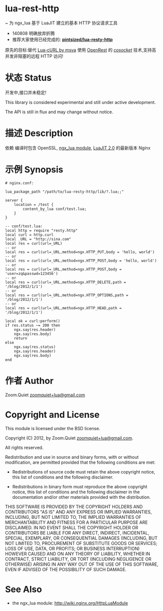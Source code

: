 lua-rest-http
====================================================================
~ 为 ngx_lua 基于 LuaJIT 建立的基本 HTTP 协议请求工具

- 140808 明确放弃折腾
- 推荐大家使用已经完成的: **[pintsized/lua-resty-http](https://github.com/pintsized/lua-resty-http)**

原先的目标:替代 [Lua-cURL by msva](http://msva.github.io/lua-curl/#installation)
使用 [OpenRest](http://openresty.org) 的 *[cosocket](http://agentzh.org/misc/slides/ngx-openresty-ecosystem/index.html#58)* 技术,支持高并发非阻塞的远程 HTTP 访问!

状态 Status
====================================================================

开发中,接口并未稳定!

This library is considered experimental and still under active development.

The API is still in flux and may change without notice.

描述 Description
====================================================================

依赖 编译时包含 OpenSSL,
[ngx_lua module](http://wiki.nginx.org/HttpLuaModule), 
[LuaJIT 2.0](http://luajit.org/luajit.html)
的最新版本 Nginx

示例 Synopsis
====================================================================


    # nginx.conf:

    lua_package_path "/path/to/lua-resty-http/lib/?.lua;;"

    server {
        location = /test {
            content_by_lua conf/test.lua;
        }
    }

    -- conf/test.lua:
    local http = require "resty.http"
    local curl = http.curl
    local _URL = "http://sina.com"
    local res = curl(url=_URL)
    -- or
    local res = curl(url=_URL,method=ngx.HTTP_PUT,body = 'hello, world')
    -- or
    local res = curl(url=_URL,method=ngx.HTTP_POST,body = 'hello, world')
    -- or
    local res = curl(url=_URL,method=ngx.HTTP_POST,body = 'user=zq&passwd=123456')
    -- or
    local res = curl(url=_URL,method=ngx.HTTP_DELETE,path = '/blog/2012/1/1')
    -- or
    local res = curl(url=_URL,method=ngx.HTTP_OPTIONS,path = '/blog/2012/1/1')
    -- or
    local res = curl(url=_URL,method=ngx.HTTP_HEAD,path = '/blog/2012/1/1')

    local ok = curl:perform()
    if res.status ~= 200 then
        ngx.say(res.header)
        ngx.say(res.body)
        return
    else
        ngx.say(res.status)
        ngx.say(res.header)
        ngx.say(res.body)
    end



作者 Author
====================================================================

Zoom.Quiet <zoomquiet+lua@gmail.com>


Copyright and License
====================================================================

This module is licensed under the BSD license.

Copyright (C) 2012, by Zoom.Quiet <zoomquiet+lua@gmail.com>.

All rights reserved.

Redistribution and use in source and binary forms, with or without modification, are permitted provided that the following conditions are met:

* Redistributions of source code must retain the above copyright notice, this list of conditions and the following disclaimer.

* Redistributions in binary form must reproduce the above copyright notice, this list of conditions and the following disclaimer in the documentation and/or other materials provided with the distribution.

THIS SOFTWARE IS PROVIDED BY THE COPYRIGHT HOLDERS AND CONTRIBUTORS "AS IS" AND ANY EXPRESS OR IMPLIED WARRANTIES, INCLUDING, BUT NOT LIMITED TO, THE IMPLIED WARRANTIES OF MERCHANTABILITY AND FITNESS FOR A PARTICULAR PURPOSE ARE DISCLAIMED. IN NO EVENT SHALL THE COPYRIGHT HOLDER OR CONTRIBUTORS BE LIABLE FOR ANY DIRECT, INDIRECT, INCIDENTAL, SPECIAL, EXEMPLARY, OR CONSEQUENTIAL DAMAGES (INCLUDING, BUT NOT LIMITED TO, PROCUREMENT OF SUBSTITUTE GOODS OR SERVICES; LOSS OF USE, DATA, OR PROFITS; OR BUSINESS INTERRUPTION) HOWEVER CAUSED AND ON ANY THEORY OF LIABILITY, WHETHER IN CONTRACT, STRICT LIABILITY, OR TORT (INCLUDING NEGLIGENCE OR OTHERWISE) ARISING IN ANY WAY OUT OF THE USE OF THIS SOFTWARE, EVEN IF ADVISED OF THE POSSIBILITY OF SUCH DAMAGE.

See Also
====================================================================
* the ngx_lua module: http://wiki.nginx.org/HttpLuaModule

